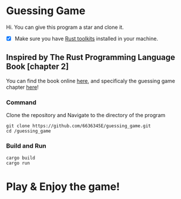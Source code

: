 # Guessing Game
Hi. 
You can give this program a star and clone it.


- [x] Make sure you have [Rust toolkits](https://www.rust-lang.org/) installed in your machine.

## Inspired by The Rust Programming Language Book [chapter 2]
You can find the book online [here](https://doc.rust-lang.org/book/), and specificaly the guessing game chapter [here](https://doc.rust-lang.org/book/ch02-00-guessing-game-tutorial.html)!

### Command
Clone the repository and Navigate to the directory of the program

```
git clone https://github.com/6636345E/guessing_game.git
cd /guessing_game
```

### Build and Run
```
cargo build
cargo run
```

# Play & Enjoy the game!


